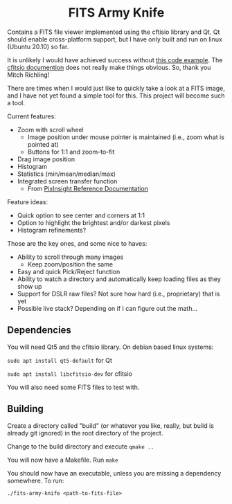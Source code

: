 <h1 align="center">
  FITS Army Knife
</h1>

Contains a FITS file viewer implemented using the cftisio library and Qt. Qt should enable cross-platform support, but I have only built and run on linux (Ubuntu 20.10) so far.

It is unlikely I would have achieved success without [this code example](https://github.com/richmit/ex-CFITSIO/blob/master/fits2tga.c). The
[cfitsio documention](https://heasarc.gsfc.nasa.gov/docs/software/fitsio/c/c_user/cfitsio.html) does not really make things obvious. So, thank you Mitch Richling!

There are times when I would just like to quickly take a look at a FITS image, and I have not yet found a simple tool for this. This project
will become such a tool.

Current features:

- Zoom with scroll wheel
  - Image position under mouse pointer is maintained (i.e., zoom what is pointed at)
  - Buttons for 1:1 and zoom-to-fit
- Drag image position
- Histogram
- Statistics (min/mean/median/max)
- Integrated screen transfer function
  - From [PixInsight Reference Documentation](https://pixinsight.com/doc/docs/XISF-1.0-spec/XISF-1.0-spec.html#__XISF_Data_Objects_:_XISF_Image_:_Display_Function__)

Feature ideas:

- Quick option to see center and corners at 1:1
- Option to highlight the brightest and/or darkest pixels
- Histogram refinements?

Those are the key ones, and some nice to haves:

- Ability to scroll through many images
  - Keep zoom/position the same
- Easy and quick Pick/Reject function
- Ability to watch a directory and automatically keep loading files as they show up
- Support for DSLR raw files? Not sure how hard (i.e., proprietary) that is yet
- Possible live stack? Depending on if I can figure out the math...

## Dependencies

You will need Qt5 and the cfitsio library. On debian based linux systems:

`sudo apt install qt5-default` for Qt

`sudo apt install libcfitsio-dev` for cfitsio

You will also need some FITS files to test with.

## Building

Create a directory called "build" (or whatever you like, really, but build is already git ignored) in the root directory of the project.

Change to the build directory and execute `qmake ..`

You will now have a Makefile. Run `make`

You should now have an executable, unless you are missing a dependency somewhere. To run:

`./fits-army-knife <path-to-fits-file>`
